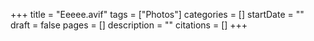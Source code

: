 +++
title = "Eeeee.avif"
tags = ["Photos"]
categories = []
startDate = ""
draft = false
pages = []
description = ""
citations = []
+++
